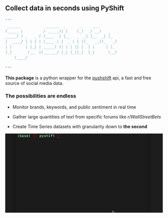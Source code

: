 ## Collect data in seconds using PyShift

```python
"""
 ______           ______  _      _     ___        
(_____ \         / _____)| |    (_)   / __)   _   
_____) ) _   _ ( (____  | |__   _  _| |__  _| |_ 
|  ____/ | | | | \____ \ |  _ \ | |(_   __)(_   _)
| |      | |_| | _____) )| | | || |  | |     | |_ 
|_|       \__  |(______/ |_| |_||_|  |_|      \__)
    (____/    

"""
```

**This package** is a python wrapper for the [pushshift](https://pushshift.io)
api, a fast and free source of social media data.


### The possibilities are endless

- Monitor brands, keywords, and public sentiment in real time

- Gather large quantities of text from specific forums like *r/WallStreetBets*

- Create Time Series datasets with granularity down to **the second**

![gif](/img/pyshift.gif)
